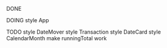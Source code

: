 DONE

DOING
style App

TODO
style DateMover
style Transaction
style DateCard
style CalendarMonth
make runningTotal work